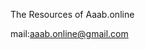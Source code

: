 The Resources of Aaab.online

mail:aaab.online@gmail.com

<script src="https://resources.aaab.online/logo-footer/js/logo-footer-blue.js"></script>
